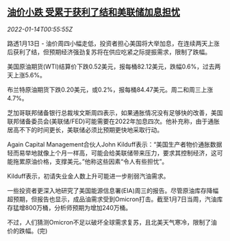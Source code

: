 <!--1642122062000-->
[油价小跌 受累于获利了结和美联储加息担忧](https://cn.reuters.com/article/oil-close-0113-thur-idCNKBS2JO01B)
------

<div><i>2022-01-14T00:55:55Z</i></div><p>路透1月13日 - 油价周四小幅走低，投资者担心美国将大举加息，在连续两天上涨后获利了结，但预期经济强劲复苏将在供应吃紧之际提振需求，限制了跌幅。</p><p>美国原油期货(WTI)结算价下跌0.52美元，报每桶82.12美元，跌幅0.6%，过去两天上涨5.6%。</p><p>布兰特原油期货下跌0.20美元，或0.2%，报每桶84.47美元。周二和周三上涨4.7%。</p><p>芝加哥联邦储备银行总裁埃文斯周四表示，如果通胀情况没有足够快的改善，美国联邦储备委员会(美联储/FED)可能需要在2022年加息四次。他补充称，由于通胀居高不下的时间更长，美联储必须比预期更快地采取行动。</p><p>Again Capital Management合伙人John Kilduff表示：“美国生产者物价通胀数据轻而易举地就像上个月一样高，可能会给美联储带来压力，要求其控制经济，这可能拖累原油价格，支撑美元。”他称这些因素“令人有些担忧”。</p><p>Kilduff表示，初请失业金人数上升可能进一步削弱汽油需求。</p><p>一些投资者更深入地研究了美国能源信息署(EIA)周三的报告。尽管原油库存降幅超预期，但报告也显示，成品油需求受到Omicron打击。截至1月7日当周，汽油库存猛增800万桶，分析师预期为增加240万桶。</p><p>不过，人们猜测Omicron不足以破坏全球需求复苏，且北美天气寒冷，限制了油价的跌幅。(完)</p>
